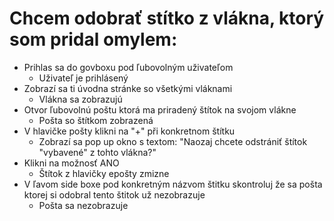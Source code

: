 # Chcem odobrať stítko z vlákna, ktorý som pridal omylem:
- Prihlas sa do govboxu pod ľubovolným uživateľom
  - Uživateľ je prihlásený
- Zobrazí sa ti úvodna stránke so všetkými vláknami
  - Vlákna sa zobrazujú
- Otvor ľubovolnú poštu ktorá ma priradený štítok na svojom vlákne
  - Pošta so štítkom zobrazená
- V hlavičke pošty klikni na "+" při konkretnom štítku
  - Zobrazí sa pop up okno s textom: "Naozaj chcete odstrániť štítok "vybavené" z tohto vlákna?"
- Klikni na možnosť ANO
  - Štítok z hlavičky epošty zmizne
- V ľavom side boxe pod konkretným názvom štitku skontroluj že sa pošta ktorej si odobral tento štitok už nezobrazuje
  - Pošta sa nezobrazuje